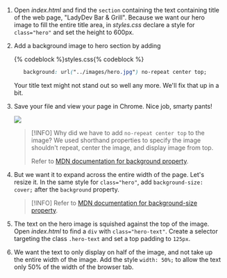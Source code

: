 1. Open _index.html_ and find the `section` containing the text containing title of the web page, "LadyDev Bar &amp; Grill". Because we want our hero image to fill the entire title area, in _styles.css_ declare a style for `class="hero"` and set the height to 600px.

1. Add a background image to hero section by adding 
    
   {% codeblock %}styles.css{% codeblock %}
   ```css   
      background: url("../images/hero.jpg") no-repeat center top;
   ```

   Your title text might not stand out so well any more. We'll fix that up in a bit.
   
1. Save your file and view your page in Chrome. Nice job, smarty pants!

   ![](https://media.giphy.com/media/3o7TKBbkeuhqszIhuE/giphy.gif)

    >[!INFO]
    >Why did we have to add `no-repeat center top` to the image? We used shorthand properties to specify the image shouldn't repeat, center the image, and display image from top.
    >
    >Refer to [MDN documentation for background property](https://developer.mozilla.org/en-US/docs/Web/CSS/background).

1. But we want it to expand across the entire width of the page. Let's resize it. In the same style for `class="hero"`, add `background-size: cover;` after the `background` property.

    >[!INFO]
    >Refer to [MDN documentation for background-size property](https://developer.mozilla.org/en-US/docs/Web/CSS/background-size).

1. The text on the hero image is squished against the top of the image. Open _index.html_ to find a `div` with `class="hero-text"`. Create a selector targeting the class `.hero-text` and set a top padding to `125px`.

1. We want the text to only display on half of the image, and not take up the entire width of the image. Add the style `width: 50%;` to allow the text only 50% of the width of the browser tab.





